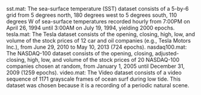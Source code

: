 sst.mat:  The sea-surface temperature (SST) dataset consists of a 5-by-6 grid from 5 degrees north, 180 degrees west to 5 degrees south, 110 degrees W of sea-surface temperatures recorded hourly from 7:00PM on April 26, 1994  until 3:00AM on July 19, 1994, yielding 2000 epochs.
tesla.mat:  The Tesla dataset consists of the opening, closing, high, low, and volume of the stock prices of 12 car and oil companies (e.g., Tesla Motors Inc.), from June 29, 2010 to May 10, 2013 (724 epochs).
nasdaq100.mat:  The NASDAQ-100 dataset consists of the opening, closing, adjusted-closing, high, low, and volume of the stock prices of 20 NASDAQ-100 companies chosen at random, from January 1, 2005 until December 31, 2009 (1259 epochs).
video.mat:  The Video dataset consists of a video sequence of 1171 grayscale frames of ocean surf during low tide.  This dataset was chosen because it is a recording of a periodic natural scene.
